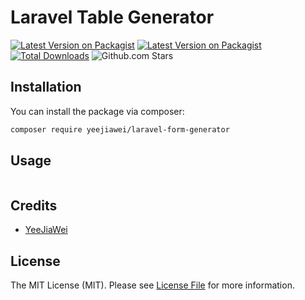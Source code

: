 # Laravel Table Generator

[![Latest Version on Packagist](https://img.shields.io/packagist/v/yeejiawei/laravel-form-generator.svg)](https://packagist.org/packages/yeejiawei/laravel-form-generator)
[![Latest Version on Packagist](https://img.shields.io/badge/license-MIT-green)](LICENSE.md)
[![Total Downloads](https://img.shields.io/packagist/dt/yeejiawei/laravel-form-generator.svg)](https://packagist.org/packages/yeejiawei/laravel-form-generator)
![Github.com Stars](https://img.shields.io/github/stars/yeejiawei/laravel-form-generator.svg)

## Installation

You can install the package via composer:

```bash
composer require yeejiawei/laravel-form-generator
```

## Usage

```php
```

## Credits

- [YeeJiaWei](https://github.com/YeeJiaWei)

## License

The MIT License (MIT). Please see [License File](LICENSE.md) for more information.